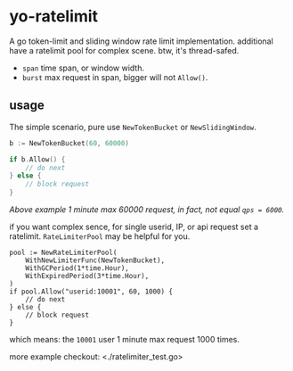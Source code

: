 # yo-ratelimit

A go token-limit and sliding window rate limit implementation. additional have a ratelimit pool for complex scene. 
btw, it's thread-safed.

- `span` time span, or window width.
- `burst` max request in span, bigger will not `Allow()`.

## usage

The simple scenario, pure use `NewTokenBucket` or `NewSlidingWindow`.

``` go
b := NewTokenBucket(60, 60000) 

if b.Allow() {
    // do next
} else {
    // block request
}
```

_Above example 1 minute max 60000 request, in fact, not equal `qps = 6000`._

if you want complex sence, for single userid, IP, or api request set a ratelimit. `RateLimiterPool` may be helpful for you.

```
pool := NewRateLimiterPool(
    WithNewLimiterFunc(NewTokenBucket),
    WithGCPeriod(1*time.Hour),
    WithExpiredPeriod(3*time.Hour),
)
if pool.Allow("userid:10001", 60, 1000) {
    // do next
} else {
    // block request
}
```

which means: the `10001` user 1 minute max request 1000 times.

more example checkout: <./ratelimiter_test.go>

